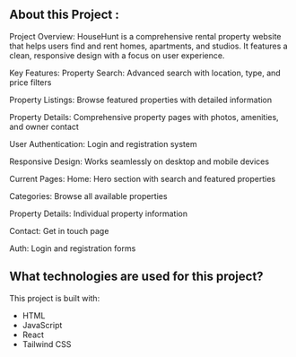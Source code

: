 ## About this Project :

Project Overview:
HouseHunt is a comprehensive rental property website that helps users find and rent homes, apartments, and studios. It features a clean, responsive design with a focus on user experience.

Key Features:
Property Search: Advanced search with location, type, and price filters

Property Listings: Browse featured properties with detailed information

Property Details: Comprehensive property pages with photos, amenities, and owner contact

User Authentication: Login and registration system

Responsive Design: Works seamlessly on desktop and mobile devices

Current Pages:
Home: Hero section with search and featured properties

Categories: Browse all available properties

Property Details: Individual property information

Contact: Get in touch page

Auth: Login and registration forms

## What technologies are used for this project?
This project is built with:
- HTML
- JavaScript
- React
- Tailwind CSS
